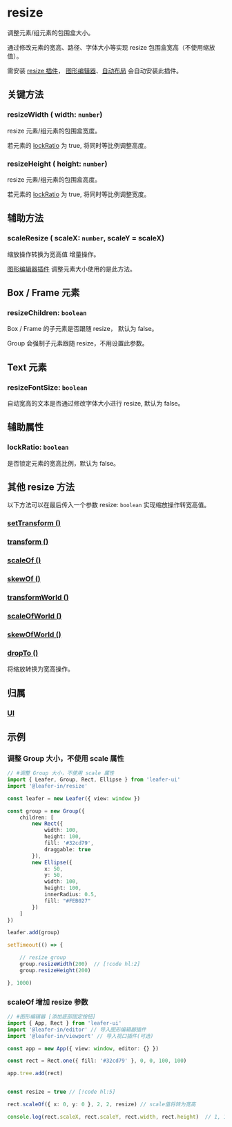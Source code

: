 # resize

调整元素/组元素的包围盒大小。

通过修改元素的宽高、路径、字体大小等实现 resize 包围盒宽高（不使用缩放值）。

需安装 [resize 插件](/plugin/in/resize/index.md)， [图形编辑器](/plugin/in/editor/index.md)、[自动布局](/plugin/in/flow/index.md) 会自动安装此插件。

## 关键方法

### resizeWidth ( width: `number`)

resize 元素/组元素的包围盒宽度。

若元素的 [lockRatio](/reference/property/editable.md#lockratio-boolean) 为 true, 将同时等比例调整高度。

### resizeHeight ( height: `number`)

resize 元素/组元素的包围盒高度。

若元素的 [lockRatio](/reference/property/editable.md#lockratio-boolean) 为 true, 将同时等比例调整宽度。

## 辅助方法

### scaleResize ( scaleX: `number`, scaleY = scaleX)

缩放操作转换为宽高值 <badge>增量操作</badge>。

[图形编辑器插件](/plugin/in/editor/index.md) 调整元素大小使用的是此方法。

## Box / Frame 元素

### resizeChildren: `boolean`

Box / Frame 的子元素是否跟随 resize， 默认为 false。

Group 会强制子元素跟随 resize，不用设置此参数。

## Text 元素

### resizeFontSize: `boolean`

自动宽高的文本是否通过修改字体大小进行 resize, 默认为 false。

## 辅助属性

### lockRatio: `boolean`

是否锁定元素的宽高比例，默认为 false。

## 其他 resize 方法

以下方法可以在最后传入一个参数 resize: `boolean` 实现缩放操作转宽高值。

### [setTransform ()](/reference/property/transform.md#关键方法)

### [transform ()](/reference/property/transform.md#关键方法)

### [scaleOf ()](/reference/property/scale.md#关键方法)

### [skewOf ()](/reference/property/skew.md#关键方法)

### [transformWorld ()](/reference/property/transform.md#相对世界坐标系)

### [scaleOfWorld ()](/reference/property/scale.md#关键方法)

### [skewOfWorld ()](/reference/property/skew.md#关键方法)

### [dropTo ()](/reference/property/dropTo.md)

将缩放转换为宽高操作。

## 归属

### [UI](/reference/display/UI.md)

## 示例

### 调整 Group 大小，不使用 scale 属性

```ts
// #调整 Group 大小，不使用 scale 属性
import { Leafer, Group, Rect, Ellipse } from 'leafer-ui'
import '@leafer-in/resize'

const leafer = new Leafer({ view: window })

const group = new Group({
    children: [
        new Rect({
            width: 100,
            height: 100,
            fill: '#32cd79',
            draggable: true
        }),
        new Ellipse({
            x: 50,
            y: 50,
            width: 100,
            height: 100,
            innerRadius: 0.5,
            fill: "#FEB027"
        })
    ]
})

leafer.add(group)

setTimeout(() => {

    // resize group
    group.resizeWidth(200)  // [!code hl:2]
    group.resizeHeight(200)

}, 1000)


```

### scaleOf 增加 resize 参数

```ts
// #图形编辑器 [添加底部固定按钮]
import { App, Rect } from 'leafer-ui'
import '@leafer-in/editor' // 导入图形编辑器插件
import '@leafer-in/viewport' // 导入视口插件(可选)

const app = new App({ view: window, editor: {} })

const rect = Rect.one({ fill: '#32cd79' }, 0, 0, 100, 100)

app.tree.add(rect)


const resize = true // [!code hl:5]

rect.scaleOf({ x: 0, y: 0 }, 2, 2, resize) // scale值将转为宽高

console.log(rect.scaleX, rect.scaleY, rect.width, rect.height)  // 1, 1, 200, 200
```

